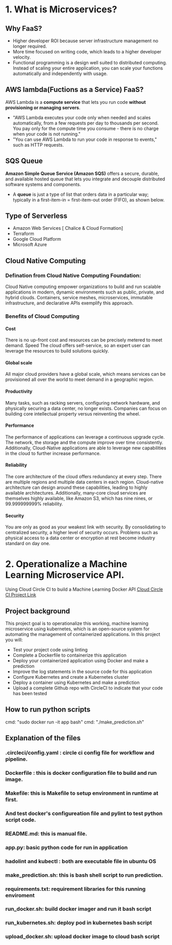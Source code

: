 # 1. What is Microservices?

## Why FaaS?
- Higher developer ROI because server infrastructure management no longer required.
- More time focused on writing code, which leads to a higher developer velocity.
- Functional programming is a design well suited to distributed computing. Instead of scaling your entire application, you can scale your functions automatically and independently with usage.
## AWS lambda(Fuctions as a Service) FaaS?
AWS Lambda is a **compute service** that lets you run code **without provisioning or managing servers**.

- "AWS Lambda executes your code only when needed and scales automatically, from a few requests per day to thousands per second.
You pay only for the compute time you consume - there is no charge when your code is not running."
- "You can use AWS Lambda to run your code in response to events," such as HTTP requests.

## SQS Queue
**Amazon Simple Queue Service (Amazon SQS)** offers a secure, durable, and available hosted queue that lets you integrate and decouple distributed software systems and components.

- A **queue** is just a type of list that orders data in a particular way; typically in a first-item-in = first-item-out order (FIFO), as shown below.

## Type of Serverless
- Amazon Web Services [ Chalice & Cloud Formation]
- Terraform
- Google Cloud Platform
- Microsoft Azure

## Cloud Native Computing
### Defination from Cloud Native Computing Foundation:
Cloud Native computing empower organizations to build and run scalable applications in modern, dynamic environments such as public, private, and hybrid clouds. Containers, service meshes, microservices, immutable infrastructure, and declarative APIs exemplify this approach.

### Benefits of Cloud Computing
#### Cost
There is no up-front cost and resources can be precisely metered to meet demand.
Speed
The cloud offers self-service, so an expert user can leverage the resources to build solutions quickly.
#### Global scale
All major cloud providers have a global scale, which means services can be provisioned all over the world to meet demand in a geographic region.

#### Productivity
Many tasks, such as racking servers, configuring network hardware, and physically securing a data center, no longer exists. Companies can focus on building core intellectual property versus reinventing the wheel.

#### Performance
The performance of applications can leverage a continuous upgrade cycle. The network, the storage and the compute improve over time consistently. Additionally, Cloud-Native applications are able to leverage new capabilities in the cloud to further increase performance.

#### Reliability
The core architecture of the cloud offers redundancy at every step. There are multiple regions and multiple data centers in each region. Cloud-native architecture can design around these capabilities, leading to highly available architectures. Additionally, many-core cloud services are themselves highly available, like Amazon S3, which has nine nines, or 99.999999999% reliability.

#### Security
You are only as good as your weakest link with security. By consolidating to centralized security, a higher level of security occurs. Problems such as physical access to a data center or encryption at rest become industry standard on day one.






# 2. Operationalize a Machine Learning Microservice API.
Using Cloud Circle CI to build a Machine Learning Docker API
[Cloud Circle CI Project Link](https://app.circleci.com/pipelines/github/davincizhao/operationalize_ML_Microservice_API)
## Project background
This project goal is to operationalize this working, machine learning microservice using kubernetes, which is an open-source system for automating the management of containerized applications. In this project you will:

- Test your project code using linting
- Complete a Dockerfile to containerize this application
- Deploy your containerized application using Docker and make a prediction
- Improve the log statements in the source code for this application
- Configure Kubernetes and create a Kubernetes cluster
- Deploy a container using Kubernetes and make a prediction
- Upload a complete Github repo with CircleCI to indicate that your code has been tested


## How to run python scripts
cmd: "sudo docker run -it app bash"
cmd: "./make_prediction.sh"

## Explanation of the files
### .circleci/config.yaml : circle ci config file for workflow and pipeline.
### Dockerfile : this is docker configuration file to build and run image.
### Makefile: this is Makefile to setup environment in runtime at first. 
### And test docker's configureation file and pylint to test python script code.
### README.md: this is manual file.
### app.py: basic python code for run in application
### hadolint and kubectl : both are executable file in ubuntu OS
### make_prediction.sh: this is bash shell script to run prediction.
### requirements.txt: requirement libraries for this running enviroment
### run_docker.sh: build docker imager and run it bash script
### run_kubernetes.sh: deploy pod in kubernetes bash script
### upload_docker.sh: upload docker image to cloud bash script




